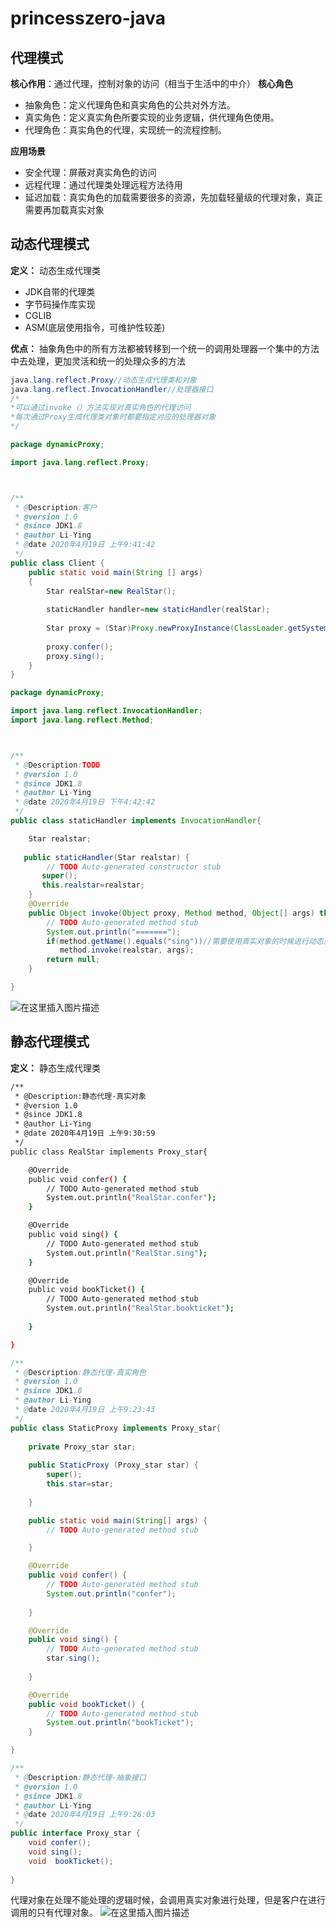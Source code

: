# princesszero-java


## 代理模式
**核心作用**：通过代理，控制对象的访问（相当于生活中的中介）
 **核心角色**

 - 抽象角色：定义代理角色和真实角色的公共对外方法。
 - 真实角色：定义真实角色所要实现的业务逻辑，供代理角色使用。
 - 代理角色：真实角色的代理，实现统一的流程控制。
 
 **应用场景**
 
 - 安全代理：屏蔽对真实角色的访问
 - 远程代理：通过代理类处理远程方法待用
 - 延迟加载：真实角色的加载需要很多的资源，先加载轻量级的代理对象，真正需要再加载真实对象

## 动态代理模式
**定义：** 动态生成代理类

 - JDK自带的代理类
 - 字节码操作库实现
 - CGLIB
 - ASM(底层使用指令，可维护性较差) 
 
 **优点：**  抽象角色中的所有方法都被转移到一个统一的调用处理器一个集中的方法中去处理，更加灵活和统一的处理众多的方法

```java
java.lang.reflect.Proxy//动态生成代理类和对象
java.lang.reflect.InvocationHandler//处理器接口
/*
*可以通过invoke（）方法实现对真实角色的代理访问
*每次通过Proxy生成代理类对象时都要指定对应的处理器对象
*/
```

```java
package dynamicProxy;

import java.lang.reflect.Proxy;



/**
 * @Description:客户
 * @version 1.0
 * @since JDK1.8
 * @author Li-Ying
 * @date 2020年4月19日 上午9:41:42
 */
public class Client {
	public static void main(String [] args)
	{
		Star realStar=new RealStar();
		
		staticHandler handler=new staticHandler(realStar);
		
		Star proxy = (Star)Proxy.newProxyInstance(ClassLoader.getSystemClassLoader(), new Class[]{Star.class}, handler);
		
		proxy.confer();
		proxy.sing();
	}
}

```

```java
package dynamicProxy;

import java.lang.reflect.InvocationHandler;
import java.lang.reflect.Method;



/**
 * @Description:TODO
 * @version 1.0
 * @since JDK1.8
 * @author Li-Ying
 * @date 2020年4月19日 下午4:42:42
 */
public class staticHandler implements InvocationHandler{

	Star realstar;
	
   public staticHandler(Star realstar) {
		// TODO Auto-generated constructor stub
	   super();
	   this.realstar=realstar;
	}
	@Override
	public Object invoke(Object proxy, Method method, Object[] args) throws Throwable {
		// TODO Auto-generated method stub
		System.out.println("=======");
		if(method.getName().equals("sing"))//需要使用真实对象的时候进行动态激活调用的方法
		   method.invoke(realstar, args);
		return null;
	}

}

```
![在这里插入图片描述](https://img-blog.csdnimg.cn/20200419172133627.png?x-oss-process=image/watermark,type_ZmFuZ3poZW5naGVpdGk,shadow_10,text_aHR0cHM6Ly9ibG9nLmNzZG4ubmV0L3FxXzQwMzg0Mzcw,size_16,color_FFFFFF,t_70)
## 静态代理模式
**定义：** 静态生成代理类

```bash
/**
 * @Description:静态代理-真实对象
 * @version 1.0
 * @since JDK1.8
 * @author Li-Ying
 * @date 2020年4月19日 上午9:30:59
 */
public class RealStar implements Proxy_star{

	@Override
	public void confer() {
		// TODO Auto-generated method stub
		System.out.println("RealStar.confer");
	}

	@Override
	public void sing() {
		// TODO Auto-generated method stub
		System.out.println("RealStar.sing");
	}

	@Override
	public void bookTicket() {
		// TODO Auto-generated method stub
		System.out.println("RealStar.bookticket");
		
	}

}

```

```java
/**
 * @Description:静态代理-真实角色
 * @version 1.0
 * @since JDK1.8
 * @author Li-Ying
 * @date 2020年4月19日 上午9:23:43
 */
public class StaticProxy implements Proxy_star{
	
	private Proxy_star star;
	
	public StaticProxy (Proxy_star star) {
		super();
		this.star=star;
		
	}

	public static void main(String[] args) {
		// TODO Auto-generated method stub

	}

	@Override
	public void confer() {
		// TODO Auto-generated method stub
		System.out.println("confer");
		
	}

	@Override
	public void sing() {
		// TODO Auto-generated method stub
		star.sing();
		
	}

	@Override
	public void bookTicket() {
		// TODO Auto-generated method stub
		System.out.println("bookTicket");
	}

}

```

```java
/**
 * @Description:静态代理-抽象接口
 * @version 1.0
 * @since JDK1.8
 * @author Li-Ying
 * @date 2020年4月19日 上午9:26:03
 */
public interface Proxy_star {
	void confer();
	void sing();
	void  bookTicket();
	
}

```
代理对象在处理不能处理的逻辑时候，会调用真实对象进行处理，但是客户在进行调用的只有代理对象。
![在这里插入图片描述](https://img-blog.csdnimg.cn/20200419111236803.png)
